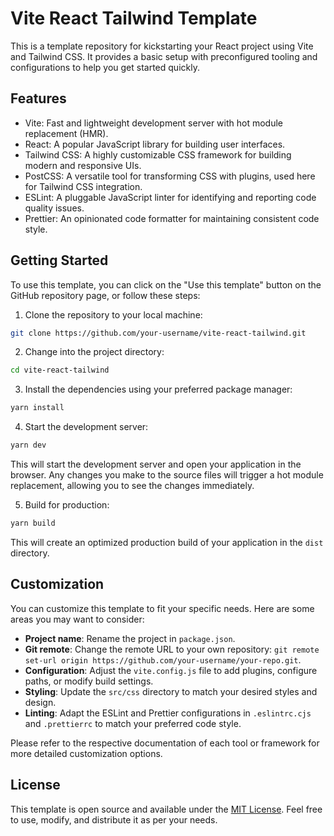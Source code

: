 # Vite React Tailwind Template

This is a template repository for kickstarting your React project using Vite and Tailwind CSS. It provides a basic setup with preconfigured tooling and configurations to help you get started quickly.

## Features

- Vite: Fast and lightweight development server with hot module replacement (HMR).
- React: A popular JavaScript library for building user interfaces.
- Tailwind CSS: A highly customizable CSS framework for building modern and responsive UIs.
- PostCSS: A versatile tool for transforming CSS with plugins, used here for Tailwind CSS integration.
- ESLint: A pluggable JavaScript linter for identifying and reporting code quality issues.
- Prettier: An opinionated code formatter for maintaining consistent code style.

## Getting Started

To use this template, you can click on the "Use this template" button on the GitHub repository page, or follow these steps:

1. Clone the repository to your local machine:

```bash
git clone https://github.com/your-username/vite-react-tailwind.git
```

2. Change into the project directory:

```bash
cd vite-react-tailwind
```

3. Install the dependencies using your preferred package manager:

```bash
yarn install
```

4. Start the development server:

```bash
yarn dev
```

This will start the development server and open your application in the browser. Any changes you make to the source files will trigger a hot module replacement, allowing you to see the changes immediately.

5. Build for production:

```bash
yarn build
```

This will create an optimized production build of your application in the `dist` directory.

## Customization

You can customize this template to fit your specific needs. Here are some areas you may want to consider:

- **Project name**: Rename the project in `package.json`.
- **Git remote**: Change the remote URL to your own repository: `git remote set-url origin https://github.com/your-username/your-repo.git`.
- **Configuration**: Adjust the `vite.config.js` file to add plugins, configure paths, or modify build settings.
- **Styling**: Update the `src/css` directory to match your desired styles and design.
- **Linting**: Adapt the ESLint and Prettier configurations in `.eslintrc.cjs` and `.prettierrc` to match your preferred code style.

Please refer to the respective documentation of each tool or framework for more detailed customization options.

## License

This template is open source and available under the [MIT License](LICENSE). Feel free to use, modify, and distribute it as per your needs.
